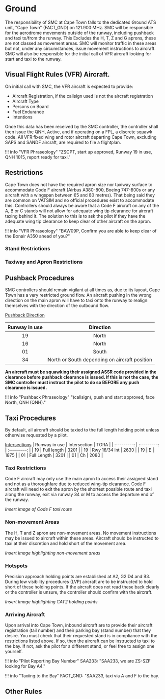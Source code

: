 # Ground

The responsibility of SMC at Cape Town falls to the dedicated Ground ATS unit, "Cape Town" (FACT_GND) on 121.900 MHz. SMC will be responsible for the aerodrome movements outside of the runway, including pushback and taxi to/from the runway. This Excludes the H, T, Z and G aprons, these are not classed as movement areas. SMC will monitor traffic in these areas but not, under any circumstances, issue movement instructions to aircraft. SMC will also be responsible for the initial call of VFR aircraft looking for start and taxi to the runway. 

## Visual Flight Rules (VFR) Aircraft.

On initial call with SMC, the VFR aircraft is expected to provide:

* Aircraft Registration, if the callsign used is not the aircraft registration
* Aircraft Type
* Persons on Board
* Fuel Endurance
* Intentions

Once this data has been received by the SMC controller, the controller shall then issue the QNH, Active, and if operating on a FPL, a discrete squawk code.
All VFR fixed wing and rotor aircraft departing Cape Town, excluding SAPS and SANDF aircraft, are required to file a flightplan. 

!!! info "VFR Phraseology"
    "ZSCPT, start up approved, Runway 19 in use, QNH 1015, report ready for taxi."

## Restrictions

Cape Town does not have the required apron size nor taxiway surface to accommodate Code F aircraft (Airbus A380-800, Boeing 747-800s or any aircraft with a wingspan between 65 and 80 metres). That being said they are common on VATSIM and no official procedures exist to accommodate this. Controllers should always be aware that a Code F aircraft on any of the A, B or C stands will not allow for adequate wing tip clearance for aircraft taxing behind it. The solution to this is to ask the pilot if they have the adequate wing tip clearance to keep clear of other aircraft on the apron.

!!! info "VFR Phraseology"
    "BAW09P, Confirm you are able to keep clear of the Bonair A350 ahead of you?"
### Stand Restrictions

### Taxiway and Apron Restrictions

## Pushback Procedures

SMC controllers should remain vigilant at all times as, due to its layout, Cape Town has a very restricted ground flow. An aircraft pushing in the wrong direction on the main apron will have to taxi onto the runway to realign themselves with the direction of the outbound flow. 

<u>Pushback Direction</u>

| Runway in use | Direction |
| :---------: | :---------: |
| 19 | North |
| 16 | North |
| 01 | South |
| 34 | North or South depending on aircraft position  |


**An aircraft must be squawking their assigned ASSR code provided in the clearance before pushback clearance is issued. If this is not the case, the SMC controller must instruct the pilot to do so BEFORE any push clearance is issued.**

!!! info "Pushback Phraseology"
    "(callsign), push and start approved, face North, QNH (QNH)."

## Taxi Procedures

By default, all aircraft should be taxied to the full length holding point unless otherwise requested by a pilot.

<u>Intersections</u>
| Runway in use | Intersection | TORA |
| :---------: | :---------: | :---------: |
| 19 | Full length | 3201 | 
| 19 | Rwy 16/34 int | 2630 |
| 19 | E | 1875 |
| 01 | Full Length | 3201 |
| 01 | Ch | 2080 |

### Taxi Restrictions 

Code F aircraft may only use the main apron to access their assigned stand and not as a thoroughfare due to reduced wing-tip clearance. Code F aircraft will need to exit the apron by the shortest possible route and taxi along the runway, exit via runway 34 or M to access the departure end of the runway. 

*Insert image of Code F taxi route*

### Non-movement Areas

The H, T and Z apron are non-movement areas. No movement instructions may be issued to aircraft within these areas. Aircraft should be instructed to taxi at their discretion and hold short of the movement area. 

*Insert Image highlighting non-movement areas*

### Hotspots

Precision approach holding points are established at A2, G2 D4 and B3. During low visibility procedures (LVP) aircraft are to be instructed to hold short of these holding points. If the aircraft does not read these back clearly or the controller is unsure, the controller should confirm with the aircraft.

*Insert Image highlighting CAT2 holding points*

### Arriving Aircraft
Upon arrival into Cape Town, inbound aircraft are to provide their aircraft registration (tail number) and their parking bay (stand number) that they desire. You must check that their requested stand is in compliance with the restrictions listed above. If so, then the aircraft can be instructed to taxi to the bay. If not, ask the pilot for a different stand, or feel free to assign one yourself.

!!! info "Pilot Reporting Bay Number"
    SAA233: "SAA233, we are ZS-SZF looking for Bay A4."

!!! info "Taxiing to the Bay"
    FACT_GND: "SAA233, taxi via A and F to the bay.

## Other Rules